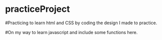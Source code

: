 # practiceProject

#Practicing to learn html and CSS by coding the design I made to practice.

#On my way to learn javascript and include some functions here.
